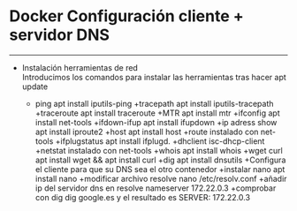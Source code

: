 # **Docker Configuración cliente + servidor DNS**
***
+ Instalación herramientas de red  
Introducimos los comandos para instalar las herramientas tras hacer apt update  

    + ping
    apt install iputils-ping
    +tracepath
    apt install iputils-tracepath
    +traceroute
    apt install traceroute
    +MTR
    apt install mtr
    +ifconfig
    apt install net-tools
    +ifdown-ifup
    apt install ifupdown
    +ip adress show
    apt install iproute2
    +host
    apt install host
    +route
    instalado con net-tools
    +ifplugstatus
    apt install ifplugd.
    +dhclient
    isc-dhcp-client
    +netstat
    instalado con net-tools
    +whois
    apt install whois
    +wget curl
    apt install wget && apt install curl
    +dig
    apt install dnsutils
+Configura el cliente para que su DNS sea el otro contenedor
    +instalar nano
    apt install nano
    +modificar archivo resolve
    nano /etc/resolv.conf
    +añadir ip del servidor dns en resolve
    nameserver 172.22.0.3
    +comprobar con dig
    dig google.es y el resultado es SERVER: 172.22.0.3
